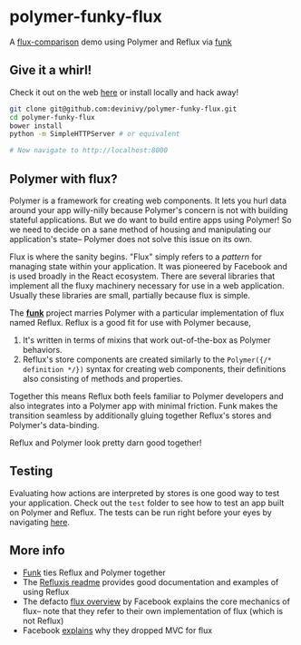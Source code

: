 # polymer-funky-flux
A [flux-comparison](https://github.com/voronianski/flux-comparison) demo using Polymer and Reflux via [funk](https://github.com/devinivy/funk)

## Give it a whirl!

Check it out on the web [here](http://devinivy.github.io/polymer-funky-flux/) or install locally and hack away!
```sh
git clone git@github.com:devinivy/polymer-funky-flux.git
cd polymer-funky-flux
bower install
python -m SimpleHTTPServer # or equivalent

# Now navigate to http://localhost:8000
```

## Polymer with flux?
Polymer is a framework for creating web components.  It lets you hurl data around your app willy-nilly because Polymer's concern is not with building stateful applications.  But we do want to build entire apps using Polymer!  So we need to decide on a sane method of housing and manipulating our application's state– Polymer does not solve this issue on its own.

Flux is where the sanity begins.  "Flux" simply refers to a _pattern_ for managing state within your application.  It was pioneered by Facebook and is used broadly in the React ecosystem.  There are several libraries that implement all the fluxy machinery necessary for use in a web application.  Usually these libraries are small, partially because flux is simple.

The [**funk**](https://github.com/devinivy/funk) project marries Polymer with a particular implementation of flux named Reflux.  Reflux is a good fit for use with Polymer because,

  1. It's written in terms of mixins that work out-of-the-box as Polymer behaviors.
  2. Reflux's store components are created similarly to the `Polymer({/* definition */})` syntax for creating web components, their definitions also consisting of methods and properties.

Together this means Reflux both feels familiar to Polymer developers and also integrates into a Polymer app with minimal friction.  Funk makes the transition seamless by additionally gluing together Reflux's stores and Polymer's data-binding.

Reflux and Polymer look pretty darn good together!

## Testing
Evaluating how actions are interpreted by stores is one good way to test your application.  Check out the `test` folder to see how to test an app built on Polymer and Reflux.  The tests can be run right before your eyes by navigating [here](http://devinivy.github.io/polymer-funky-flux/test).

## More info
 - [Funk](https://github.com/devinivy/funk) ties Reflux and Polymer together
 - The [Refluxjs readme](https://github.com/reflux/refluxjs/blob/master/README.md) provides good documentation and examples of using Reflux
 - The defacto [flux overview](https://facebook.github.io/flux/docs/overview.html) by Facebook explains the core mechanics of flux– note that they refer to their own implementation of flux (which is not Reflux)
 - Facebook [explains](https://youtu.be/nYkdrAPrdcw?t=7m17s) why they dropped MVC for flux
